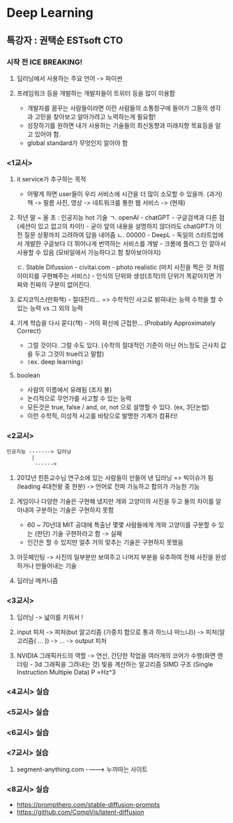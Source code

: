 # Deep Learning
## 특강자 : 권택순 ESTsoft CTO

### 시작 전 ICE BREAKING!

1. 딥러닝에서 사용하는 주요 언어 -> 파이썬

2. 프레임워크 등을 개발하는 개발자들이 트위터 등을 많이 이용함 
    - 개발자를 꿈꾸는 사람들이라면 이런 사람들의 소통창구에 들어가 그들의 생각과 고민을 찾아보고 알아가려고 노력하는게 필요함! 
    - 성장하기를 원하면 내가 사용하는 기술들의 최신동향과 미래지향 목표등을 알고 있어야 함.
    - global standard가 무엇인지 알아야 함



### <1교시>

1. it service가 추구하는 목적 
    - 어떻게 하면 user들이 우리 서비스에 시간을 더 많이 소모할 수 있을까.
  (과거) 책 -> 필름 사진, 영상 -> 네트워크를 통한 웹 서비스 -> (현재)


2. 작년 말 ~ 올 초 : 인공지능 hot 기술 
	ㄱ. openAI - chatGPT 
                - 구글검색과 다른 점 (세션이 있고 없고의 차이!)
 				- 굳이 앞의 내용을 설명하지 않더라도 chatGPT가 이전 질문 상황까지 고려하여 답을 내어줌
 	ㄴ. 00000  - DeepL
                - 독일의 스타트업에서 개발한 구글보다 더 뛰어나게 번역하는 서비스를 개발
				- 크롬에 플러그 인 깔아서 사용할 수 있음 (모바일에서 가능하다고 함 찾아보아야지)

	ㄷ. Stable Difussion - civitai.com
                - photo realistic (마치 사진을 찍은 것 처럼 이미지를 구현해주는 서비스)
				- 인식의 단위와 생성(조작)의 단위가 똑같아지면 가짜와 진짜의 구분이 없어진다.


3. 로지코믹스(만화책) - 절대진리... => 수학적인 사고로 밝혀내는 능력
		    수학을 할 수 있는 능력 vs 그 외의 능력

4. 기계 학습을 다시 묻다(책) - 거의 확신에 근접한... (Probably Approximately Correct)
	- 그럴 것이다. 그럴 수도 있다. (수학의 절대적인 기준이 아닌 어느정도 근사치 값을 두고 그것이 true라고 말함)
	- `(`ex. deep learning`)`

5. boolean 
    - 사람의 이름에서 유래됨 (조지 불)
	- 논리적으로 무언가를 사고할 수 있는 능력
	- 모든것은 true, false / and, or, not 으로 설명할 수 있다. (ex, 3단논법)
	- 이런 수학적, 이성적 사고를 바탕으로 발명한 기계가 컴퓨터!


### <2교시>
```
인공지능 -------> 딥러닝
	    |
         ------> 
```

1. 2012년 힌튼교수님 연구소에 있는 사람들이 만들어 낸 딥러닝 => 빅이슈가 됨 (leading 4대천왕 중 한분) -> 언어로 전파 가능하고 합의가 가능한 기능

2. 게임이나 다양한 기술은 구현해 냈지만 개와 고양이의 사진을 두고 둘의 차이를 알아내여 구분하는 기술은 구현하지 못함
	- 60 ~ 70년대 MIT 공대에 특출난 몇몇 사람들에게 개와 고양이를 구분할 수 있는 (판단) 기술 구현하라고 함 -> 실패
	- 인간은 할 수 있지만 얼추 거의 맞추는 기술은 구현하지 못했음

3. 아웃페인팅 -> 사진의 일부분만 보여주고 나머지 부분을 유추하여 전체 사진을 완성하거나 만들어내는 기술

4. 딥러닝 메커니즘 


### <3교시>

1. 딥러닝 -> 넓이를 키워서 !

2. input 피처 -> 피처(but 알고리즘 (가중치 합으로 통과 하느냐 마느냐)) -> 피처(알고리즘( ... )) -> ... -> output 피처

2. NVIDIA 그래픽카드의 역할 -> 연산, 간단한 작업을 여러개의 코어가 수행(화면 렌더링 - 3d 그래픽을 그려내는 것)
	빛을 계산하는 알고리즘    SIMD 구조 (Single Instruction Multiple Data)
				P ∝Hz^3

### <4교시> 실습

### <5교시> 실습

### <6교시> 실습

### <7교시> 실습
1. segment-anything.com    ----> 누끼따는 사이트

### <8교시> 실습
 - https://prompthero.com/stable-diffusion-prompts
 - https://github.com/CompVis/latent-diffusion
